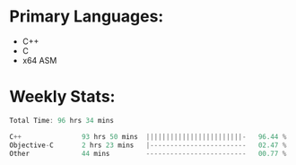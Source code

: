 # Primary Languages:
- C++
- C
- x64 ASM

# Weekly Stats:
<!--START_SECTION:waka-->

```C++
Total Time: 96 hrs 34 mins

C++               93 hrs 50 mins  ||||||||||||||||||||||||-   96.44 %
Objective-C       2 hrs 23 mins   |------------------------   02.47 %
Other             44 mins         -------------------------   00.77 %
```

<!--END_SECTION:waka-->


